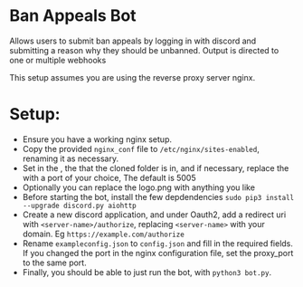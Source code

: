 # Ban Appeals Bot

Allows users to submit ban appeals by logging in with discord and submitting a reason why they should be unbanned.
Output is directed to one or multiple webhooks

This setup assumes you are using the reverse proxy server nginx.
# Setup:
* Ensure you have a working nginx setup.
* Copy the provided `nginx_conf` file to `/etc/nginx/sites-enabled`, renaming it as necessary.
* Set in the <server-name>, the <directory> that the cloned folder is in, and if necessary, replace the with a port of your choice, The default is 5005
* Optionally you can replace the logo.png with anything you like
* Before starting the bot, install the few depdendencies `sudo pip3 install --upgrade discord.py aiohttp`
* Create a new discord application, and under Oauth2, add a redirect uri with `<server-name>/authorize`, replacing `<server-name>` with your domain. Eg `https://example.com/authorize`
* Rename `exampleconfig.json` to `config.json` and fill in the required fields. If you changed the port in the nginx configuration file, set the proxy_port to the same port.
* Finally, you should be able to just run the bot, with `python3 bot.py`.
